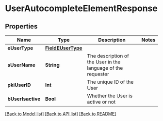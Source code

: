 # UserAutocompleteElementResponse

## Properties
Name | Type | Description | Notes
------------ | ------------- | ------------- | -------------
**eUserType** | [**FieldEUserType**](FieldEUserType.md) |  | 
**sUserName** | **String** | The description of the User in the language of the requester | 
**pkiUserID** | **Int** | The unique ID of the User | 
**bUserIsactive** | **Bool** | Whether the User is active or not | 

[[Back to Model list]](../README.md#documentation-for-models) [[Back to API list]](../README.md#documentation-for-api-endpoints) [[Back to README]](../README.md)


